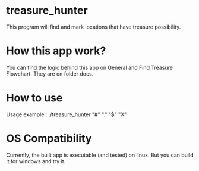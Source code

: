 # treasure_hunter
This program will find and mark locations that have treasure possibility. 

# How this app work?
You can find the logic behind this app on General and Find Treasure Flowchart. They are on folder docs.

# How to use
Usage example :
./treasure_hunter "#" "." "$" "X"

# OS Compatibility
Currently, the built app is executable (and tested) on linux. But you can build it for windows and try it.